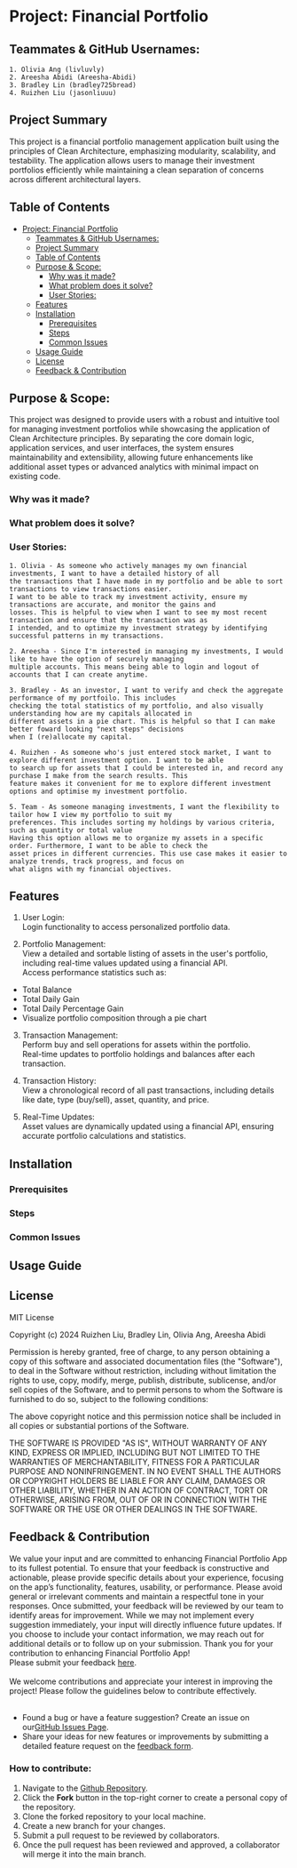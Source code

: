 # Project: Financial Portfolio


## Teammates & GitHub Usernames:

    1. Olivia Ang (livluvly)
    2. Areesha Abidi (Areesha-Abidi)
    3. Bradley Lin (bradley725bread)
    4. Ruizhen Liu (jasonliuuu)


## Project Summary
This project is a financial portfolio management application built using the principles of Clean Architecture, emphasizing modularity, scalability, and testability. The application allows users to manage their investment portfolios efficiently while maintaining a clean separation of concerns across different architectural layers.


## Table of Contents
<!-- TOC -->
* [Project: Financial Portfolio](#project-financial-portfolio)
  * [Teammates & GitHub Usernames:](#teammates--github-usernames)
  * [Project Summary](#project-summary)
  * [Table of Contents](#table-of-contents)
  * [Purpose & Scope:](#purpose--scope)
    * [Why was it made?](#why-was-it-made)
    * [What problem does it solve?](#what-problem-does-it-solve)
    * [User Stories:](#user-stories)
  * [Features](#features)
  * [Installation](#installation)
    * [Prerequisites](#prerequisites)
    * [Steps](#steps)
    * [Common Issues](#common-issues)
  * [Usage Guide](#usage-guide)
  * [License](#license)
  * [Feedback & Contribution](#feedback--contribution)
<!-- TOC -->

## Purpose & Scope:
This project was designed to provide users with a robust and intuitive tool for managing investment portfolios while showcasing the application of Clean Architecture principles. By separating the core domain logic, application services, and user interfaces, the system ensures maintainability and extensibility, allowing future enhancements like additional asset types or advanced analytics with minimal impact on existing code.

### Why was it made?
### What problem does it solve?
### User Stories:

    1. Olivia - As someone who actively manages my own financial investments, I want to have a detailed history of all 
    the transactions that I have made in my portfolio and be able to sort transactions to view transactions easier. 
    I want to be able to track my investment activity, ensure my transactions are accurate, and monitor the gains and 
    losses. This is helpful to view when I want to see my most recent transaction and ensure that the transaction was as
    I intended, and to optimize my investment strategy by identifying successful patterns in my transactions.

    2. Areesha - Since I'm interested in managing my investments, I would like to have the option of securely managing 
    multiple accounts. This means being able to login and logout of accounts that I can create anytime.

    3. Bradley - As an investor, I want to verify and check the aggregate performance of my portfoilo. This includes 
    checking the total statistics of my portfolio, and also visually understanding how are my capitals allocated in 
    different assets in a pie chart. This is helpful so that I can make better foward looking "next steps" decisions 
    when I (re)allocate my capital.

    4. Ruizhen - As someone who's just entered stock market, I want to explore different investment option. I want to be able 
    to search up for assets that I could be interested in, and record any purchase I make from the search results. This 
    feature makes it convenient for me to explore different investment options and optimise my investment portfolio. 

    5. Team - As someone managing investments, I want the flexibility to tailor how I view my portfolio to suit my 
    preferences. This includes sorting my holdings by various criteria, such as quantity or total value  
    Having this option allows me to organize my assets in a specific order. Furthermore, I want to be able to check the 
    asset prices in different currencies. This use case makes it easier to analyze trends, track progress, and focus on 
    what aligns with my financial objectives. 


## Features
1. User Login:\
Login functionality to access personalized portfolio data.


2. Portfolio Management:\
View a detailed and sortable listing of assets in the user's portfolio, including real-time values updated using a financial API.\
Access performance statistics such as:
  - Total Balance 
  - Total Daily Gain 
  - Total Daily Percentage Gain 
  - Visualize portfolio composition through a pie chart


3. Transaction Management:\
Perform buy and sell operations for assets within the portfolio.\
Real-time updates to portfolio holdings and balances after each transaction.


4. Transaction History:\
View a chronological record of all past transactions, including details like date, type (buy/sell), asset, quantity, and price.


5. Real-Time Updates:\
Asset values are dynamically updated using a financial API, ensuring accurate portfolio calculations and statistics.

## Installation

### Prerequisites
### Steps
### Common Issues

## Usage Guide

## License
MIT License

Copyright (c) 2024 Ruizhen Liu, Bradley Lin, Olivia Ang, Areesha Abidi

Permission is hereby granted, free of charge, to any person obtaining a copy of this software and associated documentation files (the "Software"), to deal in the Software without restriction, including without limitation the rights to use, copy, modify, merge, publish, distribute, sublicense, and/or sell copies of the Software, and to permit persons to whom the Software is furnished to do so, subject to the following conditions:

The above copyright notice and this permission notice shall be included in all copies or substantial portions of the Software.

THE SOFTWARE IS PROVIDED "AS IS", WITHOUT WARRANTY OF ANY KIND, EXPRESS OR IMPLIED, INCLUDING BUT NOT LIMITED TO THE WARRANTIES OF MERCHANTABILITY, FITNESS FOR A PARTICULAR PURPOSE AND NONINFRINGEMENT. IN NO EVENT SHALL THE AUTHORS OR COPYRIGHT HOLDERS BE LIABLE FOR ANY CLAIM, DAMAGES OR OTHER LIABILITY, WHETHER IN AN ACTION OF CONTRACT, TORT OR OTHERWISE, ARISING FROM, OUT OF OR IN CONNECTION WITH THE SOFTWARE OR THE USE OR OTHER DEALINGS IN THE SOFTWARE.
## Feedback & Contribution
We value your input and are committed to enhancing Financial Portfolio App to its fullest potential. To ensure that your
feedback is constructive and actionable, please provide specific details about your experience, focusing on the app’s 
functionality, features, usability, or performance. Please avoid general or irrelevant comments and maintain a 
respectful tone in your responses. Once submitted, your feedback will be reviewed by our team to identify areas for 
improvement. While we may not implement every suggestion immediately, your input will directly influence future updates.
If you choose to include your contact information, we may reach out for additional details or to follow up on your 
submission. Thank you for your contribution to enhancing Financial Portfolio App!
<br>
Please submit your feedback [here](https://forms.gle/Kz13TQGAN2feM1Gs6).
<br>
<br>
We welcome contributions and appreciate your interest in improving the project! 
Please follow the guidelines below to contribute effectively.
<br>
<br>
- Found a bug or have a feature suggestion? Create an issue on our[GitHub Issues Page](https://github.com/livluvly/Financial-Portfolio/issues). 
- Share your ideas for new features or improvements by submitting a detailed feature request on the [feedback form](https://forms.gle/Kz13TQGAN2feM1Gs6).

### How to contribute:
1. Navigate to the [Github Repository](https://github.com/livluvly/Financial-Portfolio.git).
2. Click the **Fork** button in the top-right corner to create a personal copy of the repository.
3. Clone the forked repository to your local machine.
4. Create a new branch for your changes.
5. Submit a pull request to be reviewed by collaborators.
6. Once the pull request has been reviewed and approved, a collaborator will merge it into the main branch.
